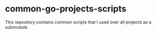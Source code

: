 # common-go-projects-scripts
This repository contains common scripts that I used over all projects as a submodule.
